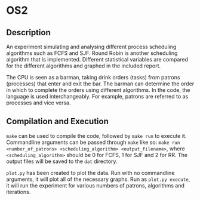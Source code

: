 # OS2

## Description

An experiment simulating and analysing different process scheduling algorithms such as FCFS and SJF. Round Robin is another scheduling algorithm that is implemented. Different statistical variables are compared for the different algorithms and graphed in the included report.

The CPU is seen as a barman, taking drink orders (tasks) from patrons (processes) that enter and exit the bar. The barman can determine the order in which to complete the orders using different algorithms. In the code, the language is used interchangeably. For example, patrons are referred to as processes and vice versa.

## Compilation and Execution

`make` can be used to compile the code, followed by `make run` to execute it. Commandline arguments can be passed through `make` like so: `make run <number_of_patrons> <scheduling_algorithm> <output_filename>`, where `<scheduling_algorithm>` should be 0 for FCFS, 1 for SJF and 2 for RR. The output files will be saved to the `dat` directory.

`plot.py` has been created to plot the data. Run with no commandline arguments, it will plot all of the necessary graphs. Run as `plot.py execute`, it will run the experiment for various numbers of patrons, algorithms and iterations.
